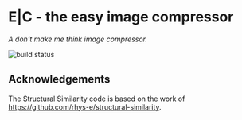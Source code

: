# E|C - the easy image compressor
*A don't make me think image compressor.*

![build status](https://github.com/thoweber/easy-image-compressor/actions/workflows/maven.yml/badge.svg)



## Acknowledgements
The Structural Similarity code is based on the work of https://github.com/rhys-e/structural-similarity.

